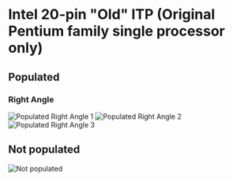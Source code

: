 # Intel 20-pin "Old" ITP (Original Pentium family single processor only)
## Populated
### Right Angle
![Populated Right Angle 1](https://github.com/Necrosys/x86-JTAG-Information/blob/master/Connector/ITP/ITPOld20_P_RA_1.jpg)
![Populated Right Angle 2](https://github.com/Necrosys/x86-JTAG-Information/blob/master/Connector/ITP/ITPOld20_P_RA_2.jpg)
![Populated Right Angle 3](https://github.com/Necrosys/x86-JTAG-Information/blob/master/Connector/ITP/ITPOld20_P_RA_3.jpg)
## Not populated
![Not populated](https://github.com/Necrosys/x86-JTAG-Information/blob/master/Connector/ITP/ITPOld20_NP.jpg)
